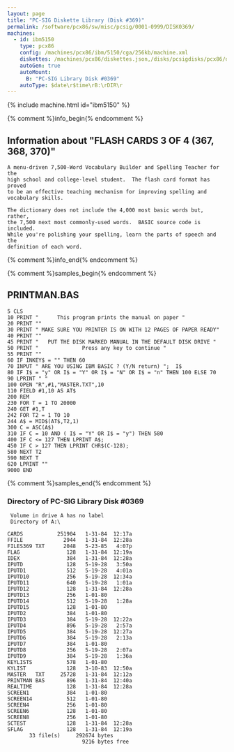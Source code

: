 ```yaml
---
layout: page
title: "PC-SIG Diskette Library (Disk #369)"
permalink: /software/pcx86/sw/misc/pcsig/0001-0999/DISK0369/
machines:
  - id: ibm5150
    type: pcx86
    config: /machines/pcx86/ibm/5150/cga/256kb/machine.xml
    diskettes: /machines/pcx86/diskettes.json,/disks/pcsigdisks/pcx86/diskettes.json
    autoGen: true
    autoMount:
      B: "PC-SIG Library Disk #0369"
    autoType: $date\r$time\rB:\rDIR\r
---
```


{% include machine.html id="ibm5150" %}

{% comment %}info_begin{% endcomment %}

## Information about "FLASH CARDS 3 OF 4 (367, 368, 370)"

    A menu-driven 7,500-Word Vocabulary Builder and Spelling Teacher for the
    high school and college-level student.  The flash card format has proved
    to be an effective teaching mechanism for improving spelling and
    vocabulary skills.
    
    The dictionary does not include the 4,000 most basic words but, rather,
    the 7,500 next most commonly-used words.  BASIC source code is included.
    While you're polishing your spelling, learn the parts of speech and the
    definition of each word.
{% comment %}info_end{% endcomment %}

{% comment %}samples_begin{% endcomment %}

## PRINTMAN.BAS

```bas
5 CLS
10 PRINT "      This program prints the manual on paper "
20 PRINT ""
30 PRINT " MAKE SURE YOU PRINTER IS ON WITH 12 PAGES OF PAPER READY"
40 PRINT ""
45 PRINT "   PUT THE DISK MARKED MANUAL IN THE DEFAULT DISK DRIVE "
50 PRINT "              Press any key to continue "
55 PRINT ""
60 IF INKEY$ = "" THEN 60
70 INPUT " ARE YOU USING IBM BASIC ? (Y/N return) ";  I$
80 IF I$ = "y" OR I$ = "Y" OR I$ = "N" OR I$ = "n" THEN 100 ELSE 70
90 LPRINT " "
100 OPEN "R",#1,"MASTER.TXT",10
110 FIELD #1,10 AS AT$
200 REM
230 FOR T = 1 TO 20000
240 GET #1,T 
242 FOR T2 = 1 TO 10
244 A$ = MID$(AT$,T2,1)
300 C = ASC(A$)
310 IF C = 10 AND ( I$ = "Y" OR I$ = "y") THEN 580
400 IF C <= 127 THEN LPRINT A$;
450 IF C > 127 THEN LPRINT CHR$(C-128);
580 NEXT T2
590 NEXT T
620 LPRINT ""
9000 END
```

{% comment %}samples_end{% endcomment %}

### Directory of PC-SIG Library Disk #0369

     Volume in drive A has no label
     Directory of A:\

    CARDS           251904   1-31-84  12:17a
    FFILE             2944   1-31-84  12:28a
    FILES369 TXT      2048   5-23-85   4:07p
    FLAG               128   1-31-84  12:19a
    IDEX               384   1-31-84  12:28a
    IPUTD              128   5-19-28   3:50a
    IPUTD1             512   5-19-28   4:01a
    IPUTD10            256   5-19-28  12:34a
    IPUTD11            640   5-19-28   1:01a
    IPUTD12            128   1-31-84  12:28a
    IPUTD13            256   1-01-80
    IPUTD14            512   5-19-28   1:28a
    IPUTD15            128   1-01-80
    IPUTD2             384   1-01-80
    IPUTD3             384   5-19-28  12:22a
    IPUTD4             896   5-19-28   2:57a
    IPUTD5             384   5-19-28  12:27a
    IPUTD6             384   5-19-28   2:13a
    IPUTD7             384   1-01-80
    IPUTD8             256   5-19-28   2:07a
    IPUTD9             384   5-19-28   1:36a
    KEYLISTS           578   1-01-80
    KYLIST             128   3-10-83  12:50a
    MASTER   TXT     25728   1-31-84  12:12a
    PRINTMAN BAS       896   1-31-84  12:40a
    REALTIME           128   1-31-84  12:28a
    SCREEN1            384   1-01-80
    SCREEN14           512   1-01-80
    SCREEN4            256   1-01-80
    SCREEN6            128   1-01-80
    SCREEN8            256   1-01-80
    SCTEST             128   1-31-84  12:28a
    SFLAG              128   1-31-84  12:19a
           33 file(s)     292674 bytes
                            9216 bytes free
